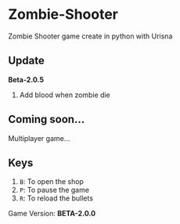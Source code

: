 # Zombie-Shooter
Zombie Shooter game create in python with Urisna

## Update
**Beta-2.0.5**
  1) Add blood when zombie die

## Coming soon...
Multiplayer game...

## Keys
1) ```B```: To open the shop
2) ```P```: To pause the game
3) ```R```: To reload the bullets

Game Version: **BETA-2.0.0**
